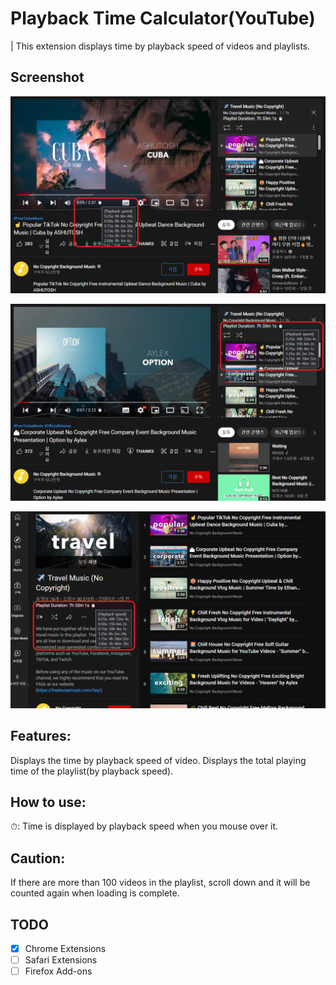 # Playback Time Calculator(YouTube)

| This extension displays time by playback speed of videos and playlists.

## Screenshot

![screenshot-01](./doc/playback-extension-01.png)

![screenshot-02](./doc/playback-extension-02.png)

![screenshot-03](./doc/playback-extension-03.png)

## Features:

Displays the time by playback speed of video.
Displays the total playing time of the playlist(by playback speed).

## How to use:

⏱: Time is displayed by playback speed when you mouse over it.

## Caution:

If there are more than 100 videos in the playlist, scroll down and it will be counted again when loading is complete.

## TODO

- [x] Chrome Extensions
- [ ] Safari Extensions
- [ ] Firefox Add-ons

